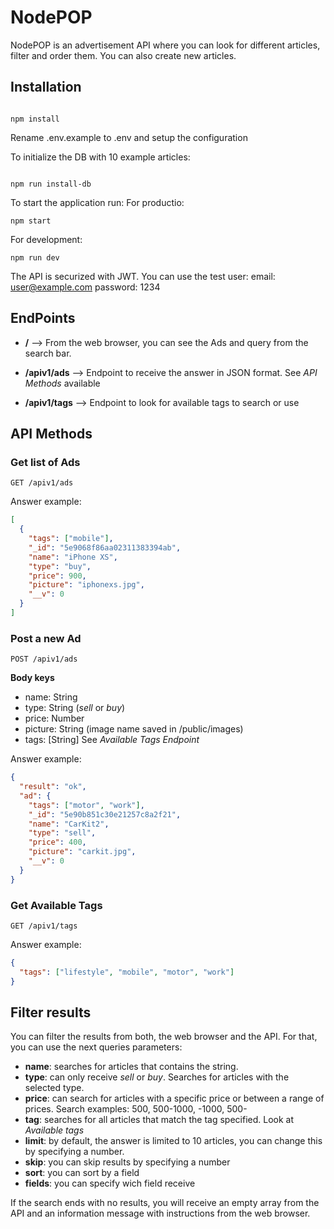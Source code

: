 # NodePOP

NodePOP is an advertisement API where you can look for different articles, filter and order them. You can also create new articles.

## Installation

```shell

npm install

```

Rename .env.example to .env and setup the configuration

To initialize the DB with 10 example articles:

```shell

npm run install-db

```

To start the application run:
For productio:

```shell
npm start
```

For development:

```shell
npm run dev
```

The API is securized with JWT. You can use the test user:
email: user@example.com
password: 1234

## EndPoints

- **/** --> From the web browser, you can see the Ads and query from the search bar.

- **/apiv1/ads** --> Endpoint to receive the answer in JSON format. See _API Methods_ available

- **/apiv1/tags** --> Endpoint to look for available tags to search or use

## API Methods

### Get list of Ads

```shell
GET /apiv1/ads
```

Answer example:

```json
[
  {
    "tags": ["mobile"],
    "_id": "5e9068f86aa02311383394ab",
    "name": "iPhone XS",
    "type": "buy",
    "price": 900,
    "picture": "iphonexs.jpg",
    "__v": 0
  }
]
```

### Post a new Ad

```shell
POST /apiv1/ads
```

**Body keys**

- name: String
- type: String (_sell_ or _buy_)
- price: Number
- picture: String (image name saved in /public/images)
- tags: [String] See _Available Tags Endpoint_

Answer example:

```json
{
  "result": "ok",
  "ad": {
    "tags": ["motor", "work"],
    "_id": "5e90b851c30e21257c8a2f21",
    "name": "CarKit2",
    "type": "sell",
    "price": 400,
    "picture": "carkit.jpg",
    "__v": 0
  }
}
```

### Get Available Tags

```shell
GET /apiv1/tags
```

Answer example:

```json
{
  "tags": ["lifestyle", "mobile", "motor", "work"]
}
```

## Filter results

You can filter the results from both, the web browser and the API. For that, you can use the next queries parameters:

- **name**: searches for articles that contains the string.
- **type**: can only receive _sell_ or _buy_. Searches for articles with the selected type.
- **price**: can search for articles with a specific price or between a range of prices. Search examples: 500, 500-1000, -1000, 500-
- **tag**: searches for all articles that match the tag specified. Look at _Available tags_
- **limit**: by default, the answer is limited to 10 articles, you can change this by specifying a number.
- **skip**: you can skip results by specifying a number
- **sort**: you can sort by a field
- **fields**: you can specify wich field receive

If the search ends with no results, you will receive an empty array from the API and an information message with instructions from the web browser.
